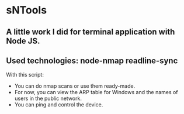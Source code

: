 # sNTools
A little work I did for terminal application with Node JS.
----------------------------------------------------------
Used technologies:
node-nmap
readline-sync
---------------------------------------------------------
With this script:
- You can do nmap scans or use them ready-made.
- For now, you can view the ARP table for Windows and the names of users in the public network.
- You can ping and control the device.
